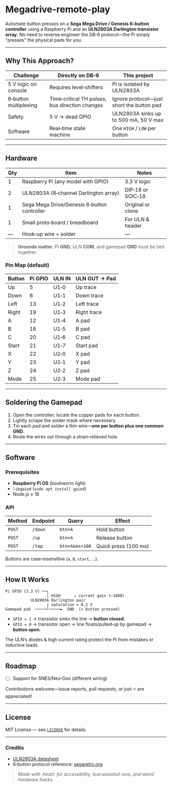 # Megadrive-remote-play

Automate button presses on a **Sega Mega Drive / Genesis 6‑button controller** using a Raspberry Pi and an **ULN2803A Darlington transistor array**. No need to reverse‑engineer the DB‑9 protocol—the Pi simply "presses" the physical pads for you.

---

## Why This Approach?

| Challenge             | Directly on DB‑9                               | **This project**                          |
| --------------------- | ---------------------------------------------- | ----------------------------------------- |
| 5 V logic on console  | Requires level‑shifters                        | Pi is isolated by ULN2803A                |
| 6‑button multiplexing | Time‑critical TH pulses, bus direction changes | Ignore protocol—just short the button pad |
| Safety                | 5 V → dead GPIO                                | ULN2803A sinks up to 500 mA, 50 V max     |
| Software              | Real‑time state machine                        | One `HIGH` / `LOW` per button             |

---

## Hardware

| Qty | Item                                        | Notes             |
| --- | ------------------------------------------- | ----------------- |
| 1   | Raspberry Pi (any model with GPIO)          | 3.3 V logic       |
| 2   | ULN2803A (8‑channel Darlington array)       | DIP‑18 or SOIC‑18 |
| 1   | Sega Mega Drive/Genesis 6‑button controller | Original or clone |
| 1   | Small proto‑board / breadboard              | For ULN & header  |
| —   | Hook‑up wire + solder                       | —                 |

> **Grounds matter**: Pi **GND**, ULN **COM**, and gamepad **GND** must be tied together.

### Pin Map (default)

| Button | Pi GPIO | ULN IN | ULN OUT → Pad |
| ------ | ------- | ------ | ------------- |
| Up     | 5       | U1‑0   | Up trace      |
| Down   | 6       | U1‑1   | Down trace    |
| Left   | 13      | U1‑2   | Left trace    |
| Right  | 19      | U1‑3   | Right trace   |
| A      | 12      | U1‑4   | A pad         |
| B      | 16      | U1‑5   | B pad         |
| C      | 20      | U1‑6   | C pad         |
| Start  | 21      | U1‑7   | Start pad     |
| X      | 22      | U2‑0   | X pad         |
| Y      | 23      | U2‑1   | Y pad         |
| Z      | 24      | U2‑2   | Z pad         |
| Mode   | 25      | U2‑3   | Mode pad      |


---

## Soldering the Gamepad

1. Open the controller; locate the copper pads for each button.
2. Lightly scrape the solder mask where necessary.
3. Tin each pad and solder a thin wire—**one per button plus one common GND**.
4. Route the wires out through a strain‑relieved hole.

---

## Software

### Prerequisites

* **Raspberry Pi OS** (bookworm light)
* `libgpiod` (`sudo apt install gpiod`)
* Node.js ≥ 18

### API

| Method | Endpoint | Query          | Effect               |
| ------ | -------- | -------------- | -------------------- |
| `POST` | `/down`  | `btn=A`        | Hold button          |
| `POST` | `/up`    | `btn=A`        | Release button       |
| `POST` | `/tap`   | `btn=A&ms=100` | Quick press (100 ms) |

Buttons are case‑insensitive (`a`, `B`, `start`, …).


---

## How It Works

```
Pi GPIO (3.3 V) ──┐
                  │ HIGH      ↓ current gain (~1000)
           ULN2803A Darlington pair
                  │ saturation ≈ 0.2 V
Gamepad pad  ─────┘─────►  GND  (≃ button pressed)
```

* `GPIO = 1` → transistor *sinks* the line → **button closed**.
* `GPIO = 0` → transistor open → line floats/pulled‑up by gamepad → **button open**.

The ULN’s diodes & high current rating protect the Pi from mistakes or inductive loads.

---

## Roadmap

* [ ] Support for SNES/Neo‑Geo (different wiring)

Contributions welcome—issue reports, pull requests, or just ⭐ are appreciated!

---

## License

MIT License — see [`LICENSE`](LICENSE) for details.

---

### Credits

* [ULN2803A datasheet](https://www.ti.com/lit/ds/symlink/uln2803a.pdf)
* 6‑button protocol reference: [segaretro.org](https://segaretro.org/Six_Button_Controller)

> *Made with \:heart: for accessibility, tool‑assisted runs, and weird hardware hacks.*
